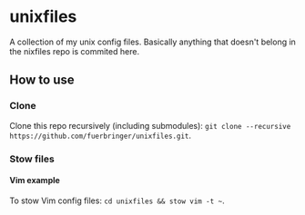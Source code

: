 # unixfiles
A collection of my unix config files. Basically anything that doesn't belong in the nixfiles repo is commited here.

## How to use
### Clone

Clone this repo recursively (including submodules): `git clone --recursive https://github.com/fuerbringer/unixfiles.git`.

### Stow files
#### Vim example

To stow Vim config files: `cd unixfiles && stow vim -t ~`.
